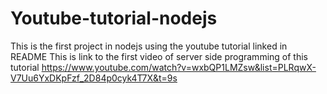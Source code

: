 # Youtube-tutorial-nodejs
This is the first project in nodejs using the youtube tutorial linked in README
This is link to the first video of server side programming of this tutorial 
https://www.youtube.com/watch?v=wxbQP1LMZsw&list=PLRqwX-V7Uu6YxDKpFzf_2D84p0cyk4T7X&t=9s
